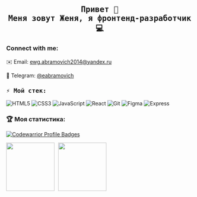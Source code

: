 <h2 align="center">
    <samp>
        Привет 👋<br>Меня зовут Женя, я фронтенд-разработчик 💻
    </samp>
</h2>

### Connect with me:
✉️ Email: ewg.abramovich2014@yandex.ru

📱 Telegram: [@eabramovich](https://t.me/eabramovich)

<h3><samp>⚡️ Мой стек:</samp></h3>

![HTML5](https://img.shields.io/badge/html5-%23E34F26.svg?style=for-the-badge&logo=html5&logoColor=white)
![CSS3](https://img.shields.io/badge/css3-%231572B6.svg?style=for-the-badge&logo=css3&logoColor=white)
![JavaScript](https://img.shields.io/badge/-JavaScript-3b3b3b?style=flat&logo=javascript)
![React](https://img.shields.io/badge/-React-3b3b3b?style=flat&logo=react)
![Git](https://img.shields.io/badge/-Git-3b3b3b?style=flat&logo=git)
![Figma](https://img.shields.io/badge/-Figma-3b3b3b?style=flat&logo=figma)
![Express](https://img.shields.io/badge/-Express-3b3b3b?style=flat&logo=express)


### 🏆 Моя статистика:
[![Codewarrior Profile Badges](https://www.codewars.com/users/eugenia.abramovich/badges/small)](https://www.codewars.com/users/eugenia.abramovich/badges/small)

<div>
<a href="https://github-readme-stats.vercel.app/api?username=eabramovich&hide=contribs&show_icons=true">
  <img  align="left" height="130" style="margin-right: 10px" src="https://github-readme-stats.vercel.app/api?username=eabramovich&hide=contribs&show_icons=true&theme=dark" />
</a>
<a href="https://github-readme-stats.vercel.app/api/top-langs/?username=eabramovich&layout=compact">
  <img align="left" height="130" src="https://github-readme-stats.vercel.app/api/top-langs/?username=eabramovich&layout=compact&theme=dark" />
</a>
</div>

<!--
**eabramovich/eabramovich** is a ✨ _special_ ✨ repository because its `README.md` (this file) appears on your GitHub profile.

Here are some ideas to get you started:

- 🔭 I’m currently working on ...
- 🌱 I’m currently learning ...
- 👯 I’m looking to collaborate on ...
- 🤔 I’m looking for help with ...
- 💬 Ask me about ...
- 📫 How to reach me: ...
- 😄 Pronouns: ...
- ⚡ Fun fact: ...
-->
